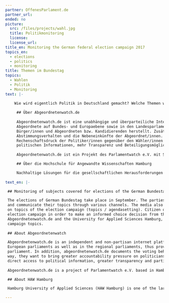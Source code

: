 ```yaml
---
partner: OffenesParlament.de
partner_url: 
ended: no
picture:
  src: /files/projects/wahl.jpg
  title: Politikmonitoring
  license:
  license_url:
title_en: Monitoring the German federal election campaign 2017
topics_en:
  - elections
  - politics
  - monitoring  
title: Themen im Bundestag
topics:
  - Wahlen
  - Politik
  - Monitoring
text: |- 

    Wie wird eigentlich Politik in Deutschland gemacht? Welche Themen werden im Bundestag besprochen? Und wie viel Redezeit bekommen die einzelnen Abgeordneten? Die Prozesse und Debatten im deutschen Bundestag sind für Bürger/innen, aber auch politische Organisationen und Initiativen oft nur schwer zu überblicken. Daher sehen wir uns gemeinsam mit unseren Kooperationspartnern Abgeordnetenwatch.de und der HAW Hamburg zum Ende der 18. Legislaturperiode die Plenarprotokolle genauer an, die diese politischen Entscheidungen und Diskussionen wiedergeben. In einem Tracker machen wir die Protokolle für jede/n zugänglich und durchsuchbar, analysieren wichtige Themen und  stellen Informationen zu den Abgeordneten bereit. 
     
     ## Über Abgeordnetenwatch.de
    
     Abgeordnetenwatch.de ist eine unabhängige und überparteiliche Internetplattform, die öffentliche Bürgeranfragen an 
     Abgeordnete auf Bundes- und Europaebene sowie in den Landesparlamenten ermöglicht und somit einen direkten Draht zwischen 
     Bürger/innen und Abgeordneten bzw. Kandidierenden herstellt. Zusätzlich dokumentiert abgeordnetenwatch.de das 
     Abstimmungsverhalten und die Nebeneinkünfte der Abgeordnet/innen. Auf diese Weise wollen sie u.a. einen höheren 
     Rechenschaftsdruck der Politiker/innen gegenüber den Wähler/innen herbeiführen, sowie einen einfachen und direkten Zugang zu 
     politischen Informationen, mehr Transparenz und Beteiligungsmöglichkeiten schaffen. 
     
     Abgeordnetenwatch.de ist ein Projekt des Parlamentwatch e.V. mit Sitz in Hamburg.

     ## Über die Hochschule für Angewandte Wissenschaften Hamburg

     Nachhaltige Lösungen für die gesellschaftlichen Herausforderungen von Gegenwart und Zukunft entwickeln: Das ist das Ziel der HAW Hamburg – Norddeutschlands führende Hochschule, wenn es um reflektierte Praxis geht. Im Mittelpunkt steht die exzellente Qualität von Studium und Lehre. Zugleich entwickelt die HAW Hamburg ihr Profil als forschende Hochschule weiter. Menschen aus mehr als 100 Nationen gestalten die HAW Hamburg mit. Ihre Vielfalt ist ihre besondere Stärke.
 
text_en: |-

 ## Monitoring of subjects covered for elections of the German Bundestag

 The elections of German Bundestag take place in September. The parties are preparing for the upcoming election campaign
 and communicate their topics through various channels. The media also contributes to the formation of opinions and reports
 on topics of the election campaign (topics / agendasetting). Citizen often find it difficult to maintain an overview in the
 election campaign in order to make an informed choice decision from the parties' main focus. In cooperation with 
 Abgeordnetenwatch.de and the University for Applied Sciences Hamburg, we want to bring more transparency into this process and develop a monitoring tool to track election 
 campaign topics.
 
 ## About Abgeordnetenwatch

 Abgeordnetenwatch.de is an independent and non-partisan internet platform, which allows public citizen requests to German and 
 European parliaments as well as in the regional parliaments, thus providing a direct link between citizens and members of 
 parliament. In addition, abgeordnetenwatch.de documents the voting behavior and the additional income of the deputies. In this 
 way, they want to bring greater accountability pressure on politicians towards the electorate, as well as to provide easy and 
 direct access to political information, greater transparency and participation.
 
 Abgeordnetenwatch.de is a project of Parlamentwatch e.V. based in Hamburg.

 ## About HAW Hamburg

 Hamburg University of Applied Sciences (HAW Hamburg) is one of the largest of its kind in Germany and within our four faculties we offer a wide range of Bachelor’s and Master’s programmes in engineering, IT, life sciences, design and media as well as business and social sciences. In teaching we focus on applied sciences, giving our students a practical insight into their fields of study through projects, lab work, internships and theses in industry. In research we are an important partner for the city of Hamburg’s companies and innovation clusters, developing new ideas from the synergies of this dynamic location.

---
```

   
